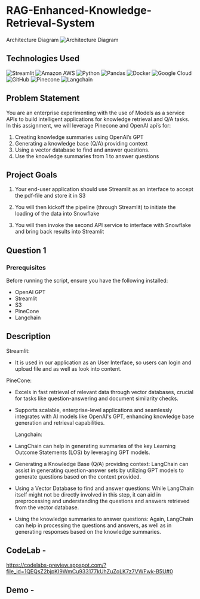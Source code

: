 # RAG-Enhanced-Knowledge-Retrieval-System
Architecture Diagram
![Architecture Diagram](https://github.com/BigDataIA-Spring2024-Sec1-Team1/Assignment5/blob/main/part2architecturediagram.jpg)

## Technologies Used

![Streamlit](https://img.shields.io/badge/Streamlit-FF4B4B?style=for-the-badge&logo=Streamlit&logoColor=white)
![Amazon AWS](https://img.shields.io/badge/Amazon_AWS-FF9900?style=for-the-badge&logo=amazonaws&logoColor=white)
![Python](https://img.shields.io/badge/Python-3776AB?style=for-the-badge&logo=Python&logoColor=white)
![Pandas](https://img.shields.io/badge/Pandas-150458?style=for-the-badge&logo=pandas&logoColor=white)
![Docker](https://img.shields.io/badge/Docker-2496ED?style=for-the-badge&logo=Docker&logoColor=white)
![Google Cloud](https://img.shields.io/badge/Google_Cloud-4285F4?style=for-the-badge&logo=google-cloud&logoColor=white)
![GitHub](https://img.shields.io/badge/GitHub-100000?style=for-the-badge&logo=github&logoColor=white)
![Pinecone](https://img.shields.io/badge/Pinecone-<COLOR_CODE>?style=for-the-badge&logoColor=white)
![Langchain](https://img.shields.io/badge/Langchain-<COLOR_CODE>?style=for-the-badge&logoColor=white)


## Problem Statement
You are an enterprise experimenting with the use of Models as a service APIs
to build intelligent applications for knowledge retrieval and Q/A tasks.
In this assignment, we will leverage Pinecone and OpenAI api’s for:
1. Creating knowledge summaries using OpenAI’s GPT
2. Generating a knowledge base (Q/A) providing context
3. Using a vector database to find and answer questions.
4. Use the knowledge summaries from 1 to answer questions


## Project Goals
1. Your end-user application should use Streamlit as an interface to accept the pdf-file and store it in S3

2. You will then kickoff the pipeline (through Streamlit) to initiate the loading of the data into Snowflake

3. You will then invoke the second API service to interface with Snowflake and bring back results into Streamlit

## Question 1

### Prerequisites

Before running the script, ensure you have the following installed:
- OpenAI GPT
- Streamlit
- S3
- PineCone
- Langchain

## Description

Streamlit:

- It is used in our application as an User Interface, so users can login and upload file and as well as look into content.


PineCone:
- Excels in fast retrieval of relevant data through vector databases, crucial for tasks like question-answering and document similarity checks.
- Supports scalable, enterprise-level applications and seamlessly integrates with AI models like OpenAI's GPT, enhancing knowledge base generation and retrieval capabilities.

  Langchain:
- LangChain can help in generating summaries of the key Learning Outcome Statements (LOS) by leveraging GPT models.
- Generating a Knowledge Base (Q/A) providing context: LangChain can assist in generating question-answer sets by utilizing GPT models to generate questions based on the context provided.
- Using a Vector Database to find and answer questions: While LangChain itself might not be directly involved in this step, it can aid in preprocessing and understanding the questions and answers retrieved from the vector database.
- Using the knowledge summaries to answer questions: Again, LangChain can help in processing the questions and answers, as well as in generating responses based on the knowledge summaries.


## CodeLab - 
https://codelabs-preview.appspot.com/?file_id=1QEQsZ2bjpKI9WmCu933177kUhZuZoLK7z7VWFwk-B5U#0

## Demo - 


